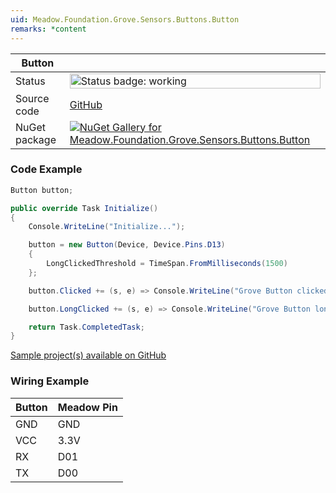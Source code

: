 ```yaml
---
uid: Meadow.Foundation.Grove.Sensors.Buttons.Button
remarks: *content
---
```


| Button | |
|--------|--------|
| Status | <img src="https://img.shields.io/badge/Working-brightgreen" style="width: auto; height: -webkit-fill-available;" alt="Status badge: working" /> |
| Source code | [GitHub](https://github.com/WildernessLabs/Meadow.Foundation.Grove/tree/main/Source/Button/Driver) |
| NuGet package | <a href="https://www.nuget.org/packages/Meadow.Foundation.Grove.Sensors.Buttons.Button/" target="_blank"><img src="https://img.shields.io/nuget/v/Meadow.Foundation.Grove.Sensors.Buttons.Button.svg?label=Meadow.Foundation.Grove.Sensors.Buttons.Button" alt="NuGet Gallery for Meadow.Foundation.Grove.Sensors.Buttons.Button" /></a> |

### Code Example

```csharp
Button button;

public override Task Initialize()
{
    Console.WriteLine("Initialize...");

    button = new Button(Device, Device.Pins.D13)
    {
        LongClickedThreshold = TimeSpan.FromMilliseconds(1500)
    };

    button.Clicked += (s, e) => Console.WriteLine("Grove Button clicked");

    button.LongClicked += (s, e) => Console.WriteLine("Grove Button long clicked");

    return Task.CompletedTask;
}

```

[Sample project(s) available on GitHub](https://github.com/WildernessLabs/Meadow.Foundation.Grove/tree/main/Source/Button/Sample/Button_Sample)

### Wiring Example

| Button | Meadow Pin |
|--------|------------|
| GND    | GND        |
| VCC    | 3.3V       |
| RX     | D01        |
| TX     | D00        |
